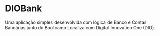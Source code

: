 # DIOBank

Uma aplicação simples desenvolvida com lógica de Banco e Contas Bancárias junto do Bootcamp Localiza com Digital Innovation One (DIO).
